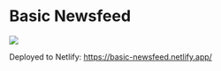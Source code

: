 # Basic Newsfeed

![](https://github.com/luiscarlin/basic-newsfeed/workflows/test%20app/badge.svg)

Deployed to Netlify: https://basic-newsfeed.netlify.app/
